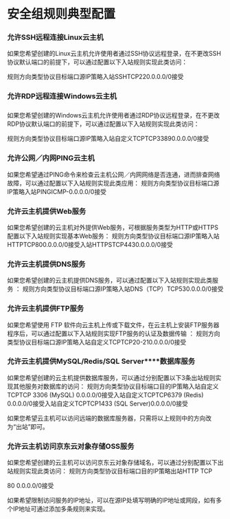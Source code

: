 # 安全组规则典型配置

### **允许SSH远程连接Linux云主机**

如果您希望创建的Linux云主机允许使用者通过SSH协议远程登录，在不更改SSH协议默认端口的前提下，可以通过配置以下入站规则实现此类访问：

规则方向类型协议目标端口源IP策略入站SSHTCP220.0.0.0/0接受

### **允许RDP远程连接Windows云主机**

###

如果您希望创建的Windows云主机允许使用者通过RDP协议远程登录，在不更改RDP协议默认端口的前提下，可以通过配置以下入站规则实现此类访问：

规则方向类型协议目标端口源IP策略入站自定义TCPTCP33890.0.0.0/0接受

### **允许公网／内网PING云主机**

如果您希望通过PING命令来检查云主机公网／内网网络是否连通，进而排查网络故障，可以通过配置以下入站规则实现此类应用：
规则方向类型协议目标端口源IP策略入站PINGICMP-0.0.0.0/0接受

### **允许云主机提供Web服务**

如果您希望创建的云主机对外提供Web服务，可根据服务类型为HTTP或HTTPS配置以下入站规则实现基本Web服务：
规则方向类型协议目标端口源IP策略入站HTTPTCP800.0.0.0/0接受入站HTTPSTCP4430.0.0.0/0接受

### **允许云主机提供DNS服务**

如果您希望创建的云主机提供DNS服务，可以通过配置以下入站规则实现此类服务 ：
规则方向类型协议目标端口源IP策略入站DNS（TCP）TCP530.0.0.0/0接受

### **允许云主机提供FTP服务**

如果您希望使用 FTP 软件向云主机上传或下载文件，在云主机上安装FTP服务器程序后，可以通过配置以下入站规则实现FTP服务的认证及数据传输 ：
规则方向类型协议目标端口源IP策略入站自定义TCPTCP20-210.0.0.0/0接受

### **允许云主机提供MySQL/Redis/SQL Server****数据库服务**

如果您希望创建的云主机提供数据库服务，可以通过分别配置以下3条出站规则实现其他服务对数据库的访问：
规则方向类型协议目标端口目的IP策略入站自定义TCPTCP
3306 (MySQL)
0.0.0.0/0接受入站自定义TCPTCP6379 (Redis)
0.0.0.0/0接受入站自定义TCPTCP1433 (SQL Server)0.0.0.0/0接受

如果您希望云主机可以访问远端的数据库服务器，只需将以上规则中的方向改为“出站”即可。

### **允许云主机访问京东云对象存储OSS服务**

如果您希望创建的云主机可以访问京东云对象存储域名，可以通过分别配置以下出站规则实现此类访问：
规则方向类型协议目标端口目的IP策略出站HTTP
TCP

80
0.0.0.0/0接受

如果希望限制访问服务的IP地址，可以在源IP处填写明确的IP地址或网段，如有多个IP地址可通过添加多条规则来实现。